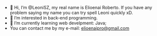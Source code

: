 - 👋 Hi, I’m @LeoniSZ, my real name is Elioenai Roberto. If you have any problem saying my name you can try spell Leoni quickly xD.
- 👀 I’m interested in back-end programming.
- 🌱 I’m currently learning web develpment: Java;
- You can contact me by my e-mail: elioenaipro@gmail.com
